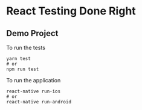 # React Testing Done Right 
## Demo Project

To run the tests
```
yarn test 
# or 
npm run test 
```

To run the application
```
react-native run-ios
# or 
react-native run-android
```

